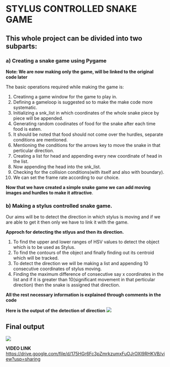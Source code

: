 # STYLUS CONTROLLED SNAKE GAME

## This whole project can be divided into two subparts:
### a) Creating a snake game using Pygame
**Note: We are now making only the game, will be linked to the original code later** 

The basic operations required while making the game is:
1. Creatinng a game window for the game to play in.
2. Defining a gameloop is suggested so to make the make code more systematic. 
3. Initializing a snk_list in which coordinates of the whole snake piece by piece will be appended.
4. Generating random coodinates of food for the snake after each time food is eaten.
5. It should be noted that food should not come over the hurdles, separate conditions are mentioned.
6. Mentioning the conditions for the arrows key to move the snake in that perticular direction.
7. Creating a list for head and appending every new coordinate of head in the list.
8. Now appending the head into the snk_list.
9. Checking for the collision conditions(with itself and also with boundary).
10. We can set the frame rate according to our choice.

**Now that we have created a simple snake game we can add moving images and hurdles to make it attractive**.



### b) Making a stylus controlled snake game.
Our aims will be to detect the direction in which stylus is moving and if we are able to get it then only we have to link it with the game.

 **Approch for detecting the stlyus and then its direction.**
1. To find the upper and lower ranges of HSV values to detect the object which is to be used as Stylus.
2. To find the contours of the object and finally finding out its centroid which will be tracked.
3. To detect the direction we will be making a list and appending 10 consecutive coordinates of stylus moving.
4. Finding the maximum difference of consecutive say x coordinates in the list and if it is greater than 10(significant movement in that perticular direction) then the snake is assigned that direction.

**All the rest necessary information is explained through comments in the code**

**Here is the output of the detection of direction**
![](https://i.imgur.com/NBLDFmk.gif)

## Final output
![](https://i.imgur.com/nnQYar3.gif)

**VIDEO LINK**
https://drive.google.com/file/d/175HGr6Fc3pZmrkzumxFuOJrOXI9RHKVB/view?usp=sharing






